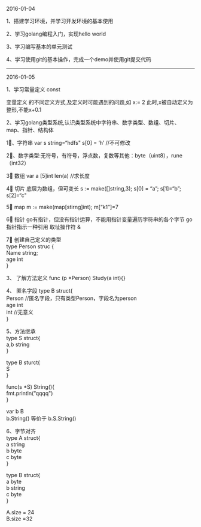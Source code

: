 2016-01-04

1、搭建学习环境，并学习开发环境的基本使用 

2、学习golang编程入门，实现hello world

3、学习编写基本的单元测试

4、学习使用git的基本操作，完成一个demo并使用git提交代码

------------------------------------------------------------

2016-01-05



1、学习常量定义  const

   变量定义 的不同定义方式,及定义时可能遇到的问题,如 x:= 2   此时,x被自动定义为整形,不能x+0.1

2、学习golang类型系统,认识类型系统中字符串、数字类型、数组、切片、map、指针、结构体

1⃣️、字符串 var s string=“hdfs"  s[0] = ‘h’  //不可修改

2⃣️、数字类型:无符号，有符号，浮点数，复数等其他：byte（uint8），rune（int32）

3⃣️  数组 var a [5]int   len(a) //求长度

4⃣️  切片 底层为数组，但可变长 s := make([]string,3);  s[0] = “a”;  s[1]=“b”;    s[2]=“c"

5⃣️  map m := make(map[stirng]int);  m[“k1”]=7

6⃣️  指针  go有指针，但没有指针运算，不能用指针变量遍历字符串的各个字节  go指针指示一种引用    取址操作符 &

7⃣️  创建自己定义的类型</br>
     type Person struc {</br>
     	Name string;</br>
     	age int</br>
     }

3、 了解方法定义 func (p *Person) Study(a int){}

4、 匿名字段  type B struct{ </br>
        	Person  //匿名字段，只有类型Person，字段名为person </br>
           	age int</br>
           	int  //无意义</br>
           }

5、方法继承</br>
  type S struct{</br>
  	a,b string</br>
  }</br>

  type B sturct{</br>
   S</br>
  }

  func(s *S) String(){</br>
  	fmt.println(“qqqq")</br>
  }

  var b B</br>
  b.String()  等价于 b.S.String()</br>

6、字节对齐</br>
  type A struct{</br>
  	a string</br>
  	b byte</br>
  	c byte</br>
  }

  type B struct{</br>
  	a byte</br>
  	b string</br>
  	c byte</br>
  }

  A.size = 24</br>
  B.size =32

